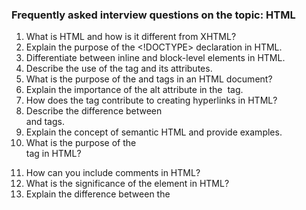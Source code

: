 ### Frequently asked interview questions on the topic: HTML
1. What is HTML and how is it different from XHTML?
2. Explain the purpose of the <!DOCTYPE> declaration in HTML.
3. Differentiate between inline and block-level elements in HTML.
4. Describe the use of the <meta> tag and its attributes.
5. What is the purpose of the <head> and <body> tags in an HTML document?
6. Explain the importance of the alt attribute in the <img> tag.
7. How does the <a> tag contribute to creating hyperlinks in HTML?
8. Describe the difference between <div> and <span> tags.
9. Explain the concept of semantic HTML and provide examples.
10. What is the purpose of the <form> tag in HTML?
11. How can you include comments in HTML?
12. What is the significance of the <table> element in HTML?
13. Explain the difference between the <script> tag with the async and defer attributes.
14. How can you embed audio and video in HTML using native elements?
15. Describe the role of the <nav> element in HTML5.
16. What is the purpose of the <aside> tag in HTML?
17. Explain the concept of HTML entities and provide examples.
18. How can you create ordered and unordered lists in HTML?
19. What is the purpose of the <header> and <footer> tags in HTML5?
20. Describe the use of the <abbr> and <cite> tags.
21. How do you create a hyperlink that opens in a new tab or window?
22. Explain the difference between the <strong> and <b> tags.
23. Describe the role of the <figure> and <figcaption> elements.
24. How can you create a responsive design in HTML?
25. Explain the use of the <details> and <summary> tags.
26. What is the purpose of the <main> tag in HTML5?
27. How can you embed external CSS styles in an HTML document?
28. Explain the concept of HTML5 data attributes.
29. How do you create a dropdown list in HTML?
30. Describe the purpose of the <canvas> element in HTML5.
31. Explain the difference between GET and POST methods in HTML forms.
32. How can you disable a form element using HTML?
33. Describe the purpose of the <progress> and <meter> elements.
34. How do you set the background image in HTML?
35. Explain the role of the <iframe> tag and its attributes.
36. What is the purpose of the colspan and rowspan attributes in a table?
37. How can you create a horizontal line in HTML?
38. Describe the use of the <datalist> element in HTML forms.
39. Explain the role of the <blockquote> and <q> tags.
40. How can you create a responsive image in HTML?
